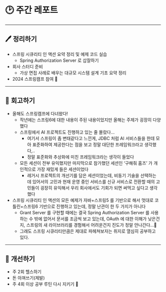 # 🕑 주간 레포트

---

## 🖊 정리하기

- 스프링 시큐리티 인 액션 요약 정리 및 예제 코드 실습
  - Spring Authorization Server 로 삽잘하기
- 회사 스터디 준비
  - 가상 면접 사례로 배우는 대규모 시스템 설계 기초 요약 정리
- 2024 스프링캠프 참여 🍃

---

## 💭 회고하기

- 올해도 스프링캠프에 다녀왔다!
  - 작년에는 스프링6에 대한 내용이 주된 내용이었지만 올해는 주제가 굉장히 다양했다
  - 스프링에서 AI 프로젝트도 진행하고 있는 줄 몰랐다…
    - 여기서 스프링이 좀 변태같다고 느낀게, JDBC 처럼 AI 서비스들을 한데 모아 표준화하여 제공한다는 점을 보고 정말 대단한 프레임워크라고 생각했다,..
    - 정말 표준화와 추상화에 미친 프레임워크라는 생각이 들었다
  - 모든 세션이 전부 유익했지만 마지막으로 참가했던 세션인 ‘구해줘 홈즈’ 가 개인적으로 가장 재밌게 들은 세션이었다
    - 레거시 프로젝트의 개선기를 담은 세션이었는데, 비동기 기술을 선택하는 데 있어서의 고민과 현재 운영 중인 서비스를 신규 서비스로 전환할 때의 고민들이 굉장히 유익해서 우리 회사에서도 기회가 되면 써먹고 싶다고 생각했다
- 스프링 시큐리티 인 액션의 모든 예제가 자바+스프링5 를 기반으로 해서 멋대로 코틀린+스프링6 기반으로 진행하고 있는데, 정말 난관이 한 두 가지가 아니다
  - Grant Server 를 구현할 때에는 결국 Spring Authorization Server 를 사용하는 수 밖에 없어서 문서를 조금씩 보고 있는데, OAuth 에 대한 이해가 낮은건지, 스프링의 새 라이브러리를 경험해서 어려운건지 진도가 정말 안나간다…🥲
  - 그래도 스프링 시큐리티만큼은 제대로 파헤쳐보자는 취지로 열심히 공부하고 있다.

---

## 🥊 개선하기

- 주 2회 헬스하기
- 돈 아껴쓰기(제발)
- 주 4회 이상 공부 루틴 다시 지키기 💪
